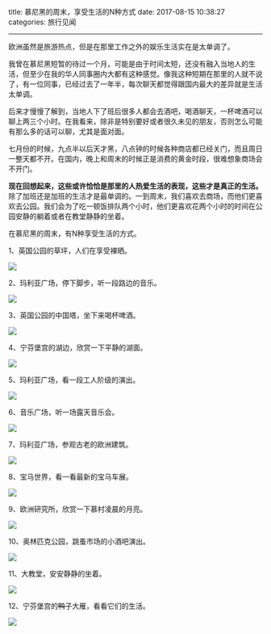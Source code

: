 title: 慕尼黑的周末，享受生活的N种方式
date: 2017-08-15 10:38:27
categories: 旅行见闻


---

欧洲虽然是旅游热点，但是在那里工作之外的娱乐生活实在是太单调了。

<!--more-->




我曾在慕尼黑短暂的待过一个月，可能是由于时间太短，还没有融入当地人的生活，但至少在我的华人同事圈内大都有这种感觉。像我这种短期在那里的人就不说了，有一位同事，已经过去了一年半，每次聊天都觉得跟国内最大的差异就是生活太单调。

后来才慢慢了解到，当地人下了班后很多人都会去酒吧，喝酒聊天，一杯啤酒可以聊上两三个小时。在我看来，除非是特别要好或者很久未见的朋友，否则怎么可能有那么多的话可以聊，尤其是面对面。

七月份的时候，九点半以后天才黑，八点钟的时候各种商店都已经关门，而且周日一整天都不开。在国内，晚上和周末的时候正是消费的黄金时段，很难想象商场会不开门。

**现在回想起来，这些或许恰恰是那里的人热爱生活的表现，这些才是真正的生活。** 除了加班还是加班的生活才是最单调的。一到周末，我们喜欢去商场，而他们更喜欢去公园。我们会为了吃一顿饭排队两个小时，他们更喜欢花两个小时的时间在公园安静的躺着或者在教堂静静的坐着。

在慕尼黑的周末，有N种享受生活的方式。

1、英国公园的草坪，人们在享受裸晒。



![](http://wx2.sinaimg.cn/mw690/aeba7ac3ly1fjdl31kyktj21kw16o4qp.jpg)

2、玛利亚广场，停下脚步，听一段路边的音乐。



![](http://wx4.sinaimg.cn/mw690/aeba7ac3ly1fjdl2y8ob8j21kw16okjl.jpg)

3、英国公园的中国塔，坐下来喝杯啤酒。



![](http://wx3.sinaimg.cn/mw690/aeba7ac3ly1fjdl38vxh2j216o1kw1kx.jpg)

4、宁芬堡宫的湖边，欣赏一下平静的湖面。



![](http://wx4.sinaimg.cn/mw690/aeba7ac3ly1fjdl4p4hbpj21kw16okjl.jpg)

5、玛利亚广场，看一段工人阶级的演出。



![](http://wx4.sinaimg.cn/mw690/aeba7ac3ly1fkpndf13jfj23402c0b2a.jpg)

6、音乐广场，听一场露天音乐会。



![](http://wx1.sinaimg.cn/mw690/aeba7ac3ly1fkpnde0divj23402c0x6q.jpg)

7、玛利亚广场，参观古老的欧洲建筑。



![](http://wx4.sinaimg.cn/mw690/aeba7ac3ly1fjdl2pcoszj216o1kw1kx.jpg)

8、宝马世界，看一看最新的宝马车展。



![](http://wx3.sinaimg.cn/mw690/aeba7ac3ly1fkpnrs2s7mj23402c07wi.jpg)

9、欧洲研究所，欣赏一下慕村凌晨的月亮。



![](http://wx1.sinaimg.cn/mw690/aeba7ac3ly1fkpnrr9bjpj23402c0e81.jpg)

10、奥林匹克公园，跳蚤市场的小酒吧演出。



![](http://wx1.sinaimg.cn/mw690/aeba7ac3ly1fkpnrkxwu3j23402c04qq.jpg)

11、大教堂，安安静静的坐着。



![](http://wx1.sinaimg.cn/mw690/aeba7ac3ly1fkpnrk0uf1j23402c0b2a.jpg)


12、宁芬堡宫的~~鸭子~~大雁，看看它们的生活。



![](http://wx4.sinaimg.cn/mw690/aeba7ac3ly1fjdl4la3jqj21kw16ou0x.jpg)
